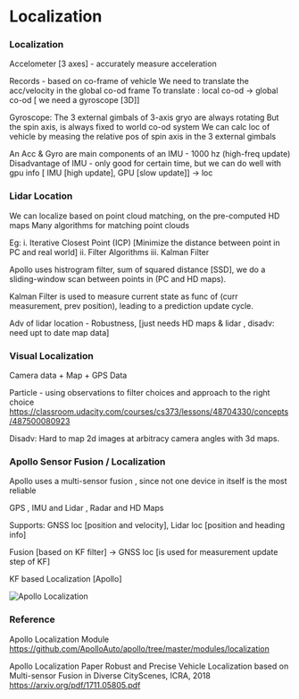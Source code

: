 Localization
===================

### Localization

Accelometer [3 axes] - accurately measure acceleration

Records - based on co-frame of vehicle
We need to translate the acc/velocity in the global co-od frame
To translate : local co-od -> global co-od  [ we need a gyroscope [3D]]

Gyroscope:
    The 3 external gimbals of 3-axis gryo are always rotating
    But the spin axis, is always fixed to world co-od system
    We can calc loc of vehicle by measing the relative pos of spin axis in the 3 external gimbals
    
An Acc & Gyro are main components of an IMU - 1000 hz (high-freq update)
Disadvantage of IMU - only good for certain time, but we can do well with gpu info [ IMU [high update], GPU [slow update]] -> loc

### Lidar Location

We can localize based on point cloud matching, on the pre-computed HD maps
Many algorithms for matching point clouds

Eg:
    i.  Iterative Closest Point (ICP)  [Minimize the distance between point in PC and real world]
    ii. Filter Algorithms
    iii. Kalman Filter

Apollo uses histrogram filter,  sum of squared distance [SSD], we do a sliding-window scan between points in (PC and HD maps).

Kalman Filter is used to measure current state as func of (curr measurement, prev position), leading to a prediction update cycle.

Adv of lidar location - Robustness, [just needs HD maps & lidar , disadv: need upt to date map data]

### Visual Localization

Camera data + Map + GPS Data 

Particle - using observations to filter choices and approach to the right choice
https://classroom.udacity.com/courses/cs373/lessons/48704330/concepts/487500080923

Disadv: Hard to map 2d images at arbitracy camera angles with 3d maps.


### Apollo Sensor Fusion / Localization

Apollo uses a multi-sensor fusion , since not one device in itself is the most reliable

GPS , IMU and Lidar , Radar and HD Maps

Supports: GNSS loc [position and velocity], Lidar loc [position and heading info]

Fusion [based on KF filter] -> GNSS loc [is used for measurement update step of KF]

KF based Localization [Apollo]

![Apollo Localization](https://video.udacity-data.com/topher/2018/July/5b39a1b3_kalman-filter/kalman-filter.png)



### Reference

Apollo Localization Module
https://github.com/ApolloAuto/apollo/tree/master/modules/localization


Apollo Localization Paper
Robust and Precise Vehicle Localization based on Multi-sensor Fusion in Diverse CityScenes, ICRA, 2018
https://arxiv.org/pdf/1711.05805.pdf
